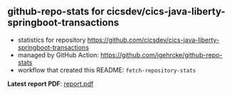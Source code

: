 ## github-repo-stats for cicsdev/cics-java-liberty-springboot-transactions

- statistics for repository https://github.com/cicsdev/cics-java-liberty-springboot-transactions
- managed by GitHub Action: https://github.com/jgehrcke/github-repo-stats
- workflow that created this README: `fetch-repository-stats`

**Latest report PDF**: [report.pdf](https://github.com/cicsdev/repo-stats/raw/reports/cicsdev/cics-java-liberty-springboot-transactions/latest-report/report.pdf)

